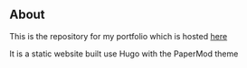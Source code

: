 ## About
This is the repository for my portfolio which is hosted [here](https://portfolio.hobcloud.net)

It is a static website built use Hugo with the PaperMod theme
